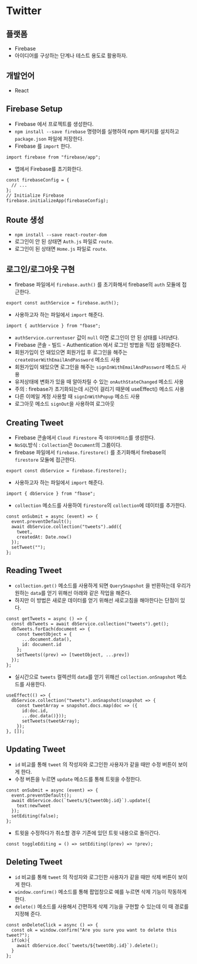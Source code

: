 # Twitter

## 플랫폼
- Firebase
- 아이디어를 구상하는 단계나 테스트 용도로 활용하자.

## 개발언어
- React

## Firebase Setup
- Firebase 에서 프로젝트를 생성한다.
- `npm install --save firebase` 명령어를 실행하여 npm 패키지를 설치하고 `package.json` 파일에 저장한다.
- Firebase 를 `import` 한다.
```
import firebase from "firebase/app";
```
- 앱에서  Firebase를 초기화한다.
```
const firebaseConfig = {
  // ...
};
// Initialize Firebase
firebase.initializeApp(firebaseConfig);
```

## Route 생성
- `npm install --save react-router-dom`
- 로그인이 안 된 상태면 `Auth.js` 파일로 `route`.
- 로그인이 된 상태면 `Home.js` 파일로 `route`.


## 로그인/로그아웃 구현
- firebase 파일에서 `firebase.auth()` 를 초기화해서 firebase의 `auth` 모듈에 접근한다.
```
export const authService = firebase.auth();
```
- 사용하고자 하는 파일에서 `import` 해준다.
```
import { authService } from "fbase";
```
- `authService.currentuser` 값이 `null` 이면 로그인이 안 된 상태를 나타낸다.
- Firebase 콘솔 - 빌드 - Authentication 에서 로그인 방법을 직접 설정해준다.
- 회원가입이 안 돼있으면 회원가입 후 로그인을 해주는 `createUserWithEmailAndPassword` 메소드 사용
- 회원가입이 돼있으면 로그인을 해주는 `signInWithEmailAndPassword` 메소드 사용
- 유저상태에 변화가 있을 때 알아차릴 수 있는 `onAuthStateChanged` 메소드 사용
- 주의 : firebase가 초기화되는데 시간이 걸리기 때문에 useEffect() 메소드 사용
- 다른 이메일 계정 사용할 때 `signInWithPopup` 메소드 사용
- 로그아웃 메소드 `signOut`을 사용하여 로그아웃

## Creating Tweet
- Firebase 콘솔에서 `Cloud Firestore` 즉 `데이터베이스`를 생성한다.
- `NoSQL`방식 : `Collection`은 `Document`의 그룹이다.
- firebase 파일에서 `firebase.firestore()` 를 초기화해서 firebase의 `firestore` 모듈에 접근한다.
```
export const dbService = firebase.firestore();
```
- 사용하고자 하는 파일에서 `import` 해준다.
```
import { dbService } from "fbase";
```
- `collection` 메소드를 사용하여 `firestore`의 `collection`에 데이터를 추가한다.
```
const onSubmit = async (event) => {
  event.preventDefault();
  await dbService.collection("tweets").add({
    tweet,
    createdAt: Date.now()
  });
  setTweet("");
};
```

## Reading Tweet
- `collection.get()` 메소드를 사용하게 되면 `QuerySnapshot` 을 반환하는데 우리가 원하는 `data`를 얻기 위해선 아래와 같은 작업을 해준다.
- 하지만 이 방법은 새로운 데이터를 얻기 위해선 새로고침을 해야한다는 단점이 있다.
```
const getTweets = async () => {
  const dbTweets = await dbService.collection("tweets").get();
  dbTweets.forEach(document => {
    const tweetObject = {
      ...document.data(),
      id: document.id
    };
    setTweets((prev) => [tweetObject, ...prev])
  });
};
```
- 실시간으로 `tweets` 컬렉션의 `data`를 얻기 위해선 `collection.onSnapshot` 메소드를 사용한다.
```
useEffect(() => {
  dbService.collection("tweets").onSnapshot(snapshot => {
    const tweetArray = snapshot.docs.map(doc => ({
      id:doc.id,
      ...doc.data()}));
      setTweets(tweetArray);
    });
}, []);
```

## Updating Tweet
- `id` 비교를 통해 `tweet` 의 작성자와 로그인한 사용자가 같을 때만 수정 버튼이 보이게 한다.
- 수정 버튼을 누르면 `update` 메소드를 통해 트윗을 수정한다.
```
const onSubmit = async (event) => {
  event.preventDefault();
  await dbService.doc(`tweets/${tweetObj.id}`).update({
    text:newTweet
  });
  setEditing(false);
};
```
- 트윗을 수정하다가 취소할 경우 기존에 있던 트윗 내용으로 돌아간다.
```
const toggleEditing = () => setEditing((prev) => !prev);
```

## Deleting Tweet
- `id` 비교를 통해 `tweet` 의 작성자와 로그인한 사용자가 같을 때만 삭제 버튼이 보이게 한다.
- `window.confirm()` 메소드를 통해 팝업창으로 예를 누르면 삭제 기능이 작동하게 한다.
- `delete()` 메소드를 사용해서 간편하게 삭제 기능을 구현할 수 있는데 이 때 경로를 지정해 준다.
```
const onDeleteClick = async () => {
  const ok = window.confirm("Are you sure you want to delete this tweet?");
  if(ok){
    await dbService.doc(`tweets/${tweetObj.id}`).delete();
  }
};
```
